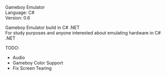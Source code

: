 Gameboy Emulator  
Language: C#   
Version: 0.6  

Gameboy Emulator build in C# .NET  
For study purposes and anyone interested about emulating hardware in C# .NET 

TODO:
- Audio
- Gameboy Color Support
- Fix Screen Tearing
